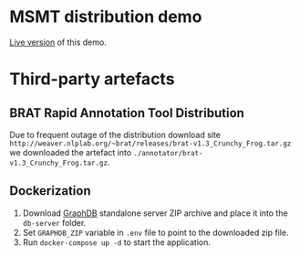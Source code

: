# MSMT distribution demo

[Live version](https://kbss.felk.cvut.cz/19msmt-demo/) of this demo.

# Third-party artefacts

## BRAT Rapid Annotation Tool Distribution

Due to frequent outage of the distribution download site `http://weaver.nlplab.org/~brat/releases/brat-v1.3_Crunchy_Frog.tar.gz` 
we downloaded the artefact into `./annotator/brat-v1.3_Crunchy_Frog.tar.gz`.


## Dockerization

1. Download [GraphDB](https://graphdb.ontotext.com/) standalone server ZIP archive and place it into the `db-server` folder.
2. Set `GRAPHDB_ZIP` variable in `.env` file to point to the downloaded zip file.
3. Run `docker-compose up -d` to start the application.
